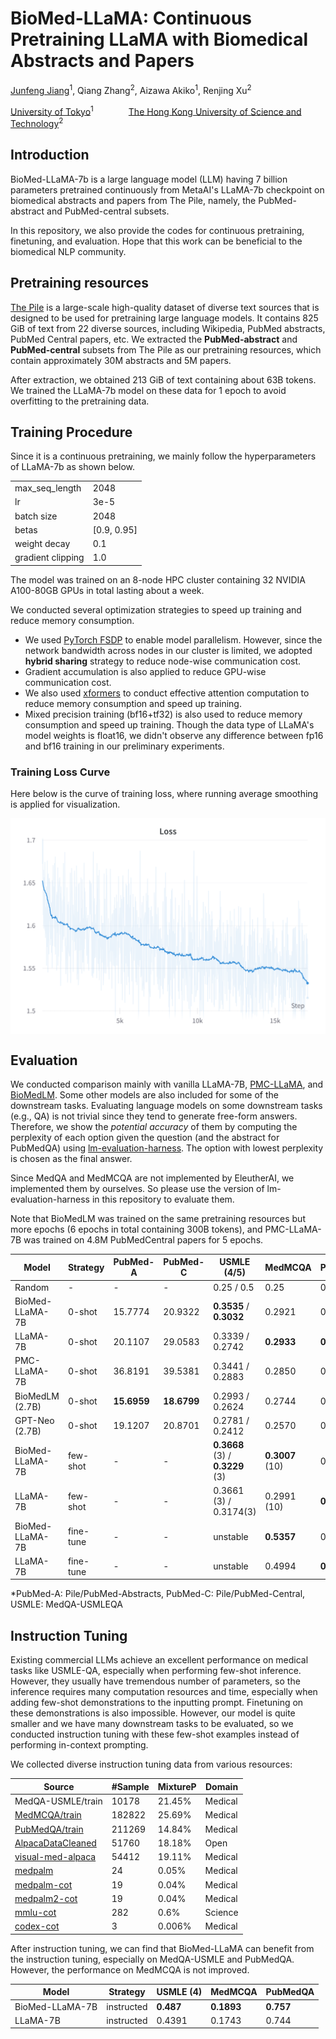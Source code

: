 # BioMed-LLaMA: Continuous Pretraining LLaMA with Biomedical Abstracts and Papers

[Junfeng Jiang](https://coldog2333.github.io/)<sup>1</sup>, Qiang Zhang<sup>2</sup>, Aizawa Akiko<sup>1</sup>, Renjing Xu<sup>2</sup>

[University of Tokyo](https://www.i.u-tokyo.ac.jp/index_e.shtml)<sup>1</sup>    [The Hong Kong University of Science and Technology](https://hkust.edu.hk/)<sup>2</sup>

## Introduction

BioMed-LLaMA-7b is a large language model (LLM) having 7 billion parameters pretrained continuously from MetaAI's LLaMA-7b checkpoint on biomedical abstracts and papers from The Pile, namely, the PubMed-abstract and PubMed-central subsets.

In this repository, we also provide the codes for continuous pretraining, finetuning, and evaluation. Hope that this work can be beneficial to the biomedical NLP community.

## Pretraining resources

[The Pile](http://pile.eleuther.ai/) is a large-scale high-quality dataset of diverse text sources that is designed to be used for pretraining large language models. It contains 825 GiB of text from 22 diverse sources, including Wikipedia, PubMed abstracts, PubMed Central papers, etc. We extracted the **PubMed-abstract** and **PubMed-central** subsets from The Pile as our pretraining resources, which contain approximately 30M abstracts and 5M papers.

After extraction, we obtained 213 GiB of text containing about 63B tokens. We trained the LLaMA-7b model on these data for 1 epoch to avoid overfitting to the pretraining data.

## Training Procedure

Since it is a continuous pretraining, we mainly follow the hyperparameters of LLaMA-7b as shown below.

|                   |               |
| ------------------- | --------------- |
| max_seq_length    | 2048          |
| lr                | 3e-5          |
| batch size        | 2048          |
| betas             | \[0.9, 0.95\] |
| weight decay      | 0.1           |
| gradient clipping | 1.0           |

The model was trained on an 8-node HPC cluster containing 32 NVIDIA A100-80GB GPUs in total lasting about a week.

We conducted several optimization strategies to speed up training and reduce memory consumption.

+ We used [PyTorch FSDP](https://pytorch.org/docs/stable/fsdp.html) to enable model parallelism. However, since the network bandwidth across nodes in our cluster is limited, we adopted **hybrid sharing** strategy to reduce node-wise communication cost.
+ Gradient accumulation is also applied to reduce GPU-wise communication cost.
+ We also used [xformers](https://github.com/facebookresearch/xformers) to conduct effective attention computation to reduce memory consumption and speed up training.
+ Mixed precision training (bf16+tf32) is also used to reduce memory consumption and speed up training. Though the data type of LLaMA's model weights is float16, we didn't observe any difference between fp16 and bf16 training in our preliminary experiments.

### Training Loss Curve

Here below is the curve of training loss, where running average smoothing is applied for visualization.

<div align="center">  
  <img src="./documentary/biomed-llama-7b_training_curve.png" width = "505" height = "345" alt="Training Loss Curve" align=center />
</div>

## Evaluation

We conducted comparison mainly with vanilla LLaMA-7B, [PMC-LLaMA](https://github.com/chaoyi-wu/PMC-LLaMA), and [BioMedLM](https://github.com/stanford-crfm/BioMedLM). Some other models are also included for some of the downstream tasks. Evaluating language models on some downstream tasks (e.g., QA) is not trivial since they tend to generate free-form answers. Therefore, we show the *potential accuracy* of them by computing the perplexity of each option given the question (and the abstract for PubMedQA) using [lm-evaluation-harness](https://github.com/EleutherAI/lm-evaluation-harness). The option with lowest perplexity is chosen as the final answer. 

Since MedQA and MedMCQA are not implemented by EleutherAI, we implemented them by ourselves. So please use the version of lm-evaluation-harness in this repository to evaluate them.

Note that BioMedLM was trained on the same pretraining resources but more epochs (6 epochs in total containing 300B tokens), and PMC-LLaMA-7B was trained on 4.8M PubMedCentral papers for 5 epochs.

| Model           | Strategy | PubMed-A | PubMed-C | USMLE (4/5)       | MedMCQA    | PubMedQA   |
| ----------------- | ---- | ---------------------- | --------------------- | ------------------------- | ------------ | ------------ |
| Random          | -  | -                    | -                   | 0.25 / 0.5                       | 0.25          | 0.33        |
| BioMed-LLaMA-7B | 0-shot | 15.7774              | 20.9322             | **0.3535** / **0.3032** | 0.2921     | 0.6160     |
| LLaMA-7B        | 0-shot | 20.1107              | 29.0583             | 0.3339 / 0.2742         | **0.2933** | **0.7520** |
| PMC-LLaMA-7B    | 0-shot | 36.8191              | 39.5381             | 0.3441 / 0.2883         | 0.2850     | 0.6640     |
| BioMedLM (2.7B) | 0-shot | **15.6959**          | **18.6799**         | 0.2993 / 0.2624         | 0.2744     | 0.5520     |
| GPT-Neo (2.7B)  | 0-shot | 19.1207              | 20.8701             | 0.2781 / 0.2412         | 0.2570     | 0.5640     |
| BioMed-LLaMA-7B | few-shot | -              | -             | **0.3668** (3) / **0.3229** (3)         | **0.3007** (10)     | 0.702 (1)     |
| LLaMA-7B | few-shot | -              | -             | 0.3661 (3) / 0.3174(3) | 0.2991 (10) | **0.713** (1) |
| BioMed-LLaMA-7B | fine-tune | -              | -             | unstable         |  **0.5357**    | 0.763     |
| LLaMA-7B | fine-tune | -              | -             | unstable | 0.4994 | **0.764** |

*PubMed-A: Pile/PubMed-Abstracts, PubMed-C: Pile/PubMed-Central, USMLE: MedQA-USMLEQA

## Instruction Tuning

Existing commercial LLMs achieve an excellent performance on medical tasks like USMLE-QA, especially when performing few-shot inference. However, they usually have tremendous number of parameters, so the inference requires many computation resources and time, especially when adding few-shot demonstrations to the inputting prompt. Finetuning on these demonstrations is also impossible. However, our model is quite smaller and we have many downstream tasks to be evaluated, so we conducted instruction tuning with these few-shot examples instead of performing in-context prompting.

We collected diverse instruction tuning data from various resources:

| Source                                                                 | #Sample | MixtureP | Domain  |
| ------------------------------------------------------------------------ | --------- | ------------ | --------- |
| MedQA-USMLE/train                                                        | 10178   | 21.45%    | Medical |
| [MedMCQA/train](https://huggingface.co/datasets/medmcqa)             | 182822   | 25.69%    | Medical |
| [PubMedQA/train](https://huggingface.co/datasets/pubmed_qa)         | 211269   | 14.84%    | Medical |
| [AlpacaDataCleaned](https://github.com/gururise/AlpacaDataCleaned)     | 51760   | 18.18%   | Open    |
| [visual-med-alpaca](https://github.com/cambridgeltl/visual-med-alpaca) | 54412   | 19.11%   | Medical |
| [medpalm](https://arxiv.org/pdf/2212.13138.pdf)                       | 24       | 0.05%    | Medical |
| [medpalm-cot](https://arxiv.org/pdf/2212.13138.pdf)                   | 19       | 0.04%    | Medical |
| [medpalm2-cot](https://arxiv.org/pdf/2305.09617.pdf)                   | 19       | 0.04%    | Medical |
| [mmlu-cot](https://github.com/jasonwei20/flan-2)                       | 282     | 0.6%    | Science |
| [codex-cot](https://arxiv.org/pdf/2207.08143v3.pdf)                    | 3       | 0.006%    | Medical |


After instruction tuning, we can find that BioMed-LLaMA can benefit from the instruction tuning, especially on MedQA-USMLE and PubMedQA. However, the performance on MedMCQA is not improved.


| Model           | Strategy | USMLE (4)       | MedMCQA    | PubMedQA   |
| ----------------- | ---- |  ------------------------- | ------------ | ------------ |
| BioMed-LLaMA-7B | instructed |  **0.487** | **0.1893** | **0.757**
| LLaMA-7B | instructed |  0.4391 | 0.1743 | 0.744 |
